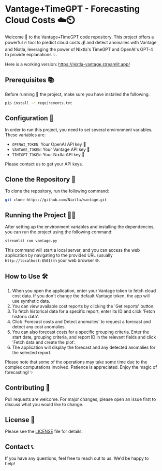 # Vantage+TimeGPT - Forecasting Cloud Costs ☁️⏲️

Welcome 🙏 to the Vantage+TimeGPT code repository. This project offers a powerful 🔥 tool to predict cloud costs 💰 and detect anomalies with Vantage and Nixtla, leveraging the power of Nixtla's TimeGPT and OpenAI's GPT-4 to provide explanations 💡.

Here is a working version: https://nixtla-vantage.streamlit.app/

## Prerequisites 📚

Before running 🏃 the project, make sure you have installed the following:

```bash
pip install -r requirements.txt
```

## Configuration 🔧

In order to run this project, you need to set several environment variables. These variables are:

- `OPENAI_TOKEN`: Your OpenAI API key 🔑
- `VANTAGE_TOKEN`: Your Vantage API key 🔑
- `TIMEGPT_TOKEN`: Your Nixtla API key 🔑

Please contact us to get your API keys.

## Clone the Repository 🔄

To clone the repository, run the following command:

```bash
git clone https://github.com/Nixtla/vantage.git
```

## Running the Project 🏃‍♀️

After setting up the environment variables and installing the dependencies, you can run the project using the following command:

```bash
streamlit run vantage.py
```

This command will start a local server, and you can access the web application by navigating to the provided URL (usually `http://localhost:8501`) in your web browser 🌐.

## How to Use 🛠️

1. When you open the application, enter your Vantage token to fetch cloud cost data. If you don't change the default Vantage token, the app will use synthetic data.
2. You can view available cost reports by clicking the 'Get reports' button. 
3. To fetch historical data for a specific report, enter its ID and click 'Fetch historic data'.
4. Click 'Forecast costs and Detect anomalies' to request a forecast and detect any cost anomalies.
5. You can also forecast costs for a specific grouping criteria. Enter the start date, grouping criteria, and report ID in the relevant fields and click 'Fetch data and create the plot'.
6. The application will display the forecast and any detected anomalies for the selected report.

Please note that some of the operations may take some time due to the complex computations involved. Patience is appreciated. Enjoy the magic of forecasting! ✨

## Contributing 👥

Pull requests are welcome. For major changes, please open an issue first to discuss what you would like to change.

## License 📃

Please see the [LICENSE](LICENSE.md) file for details.

## Contact 📞

If you have any questions, feel free to reach out to us. We'd be happy to help!